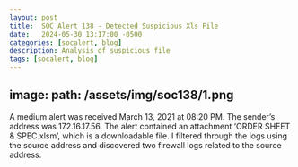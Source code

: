 ```yaml
---
layout: post
title:  SOC Alert 138 - Detected Suspicious Xls File
date:   2024-05-30 13:17:00 -0500
categories: [socalert, blog]
description: Analysis of suspicious file
tags: [socalert, blog]
---
```



image:
 path: /assets/img/soc138/1.png
---

A medium alert was received March 13, 2021 at 08:20 PM. The sender’s address was 172.16.17.56. The alert contained an attachment ‘ORDER SHEET & SPEC.xlsm’, which is a downloadable file. I filtered through the logs using the source address and discovered two firewall logs related to the source address.
